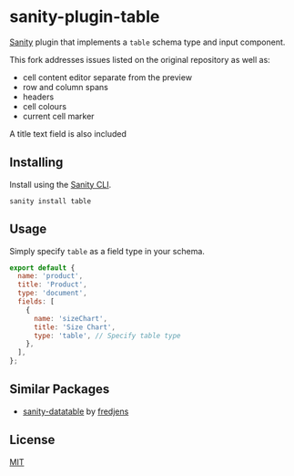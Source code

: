 # sanity-plugin-table

[Sanity](https://www.sanity.io/) plugin that implements a `table` schema type and input component.

This fork addresses issues listed on the original repository as well as:

- cell content editor separate from the preview
- row and column spans
- headers
- cell colours
- current cell marker

A title text field is also included

## Installing

Install using the [Sanity CLI](https://www.sanity.io/docs/cli).

```
sanity install table
```

## Usage

Simply specify `table` as a field type in your schema.

```js
export default {
  name: 'product',
  title: 'Product',
  type: 'document',
  fields: [
    {
      name: 'sizeChart',
      title: 'Size Chart',
      type: 'table', // Specify table type
    },
  ],
};
```

## Similar Packages

- [sanity-datatable](https://github.com/fredjens/sanity-datatable/) by [fredjens](https://github.com/fredjens/)

## License

[MIT](http://opensource.org/licenses/MIT)
